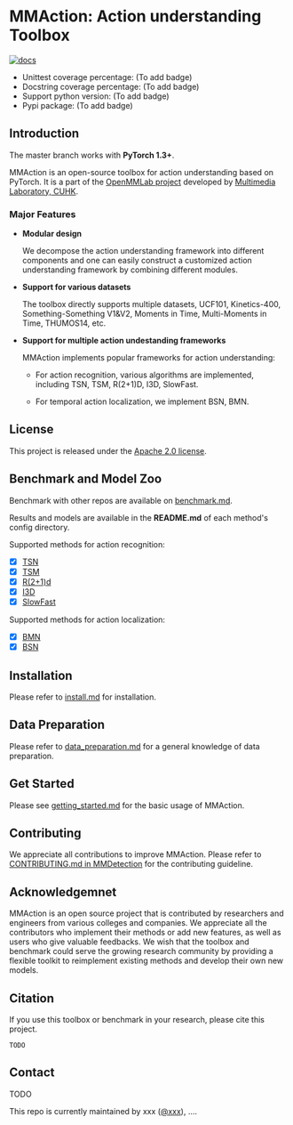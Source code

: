 # MMAction: Action understanding Toolbox

[![docs](https://img.shields.io/badge/docs-latest-blue)](http://open-mmlab.pages.gitlab.sz.sensetime.com/mmaction-lite/)
- Unittest coverage percentage: (To add badge)
- Docstring coverage percentage: (To add badge)
- Support python version: (To add badge)
- Pypi package: (To add badge)

## Introduction

The master branch works with **PyTorch 1.3+**.

MMAction is an open-source toolbox for action understanding based on PyTorch.
It is a part of the [OpenMMLab project](https://github.com/open-mmlab) developed by [Multimedia Laboratory, CUHK](http://mmlab.ie.cuhk.edu.hk/).

### Major Features

- **Modular design**

  We decompose the action understanding framework into different components and one can easily construct a customized
  action understanding framework by combining different modules.

- **Support for various datasets**

  The toolbox directly supports multiple datasets, UCF101, Kinetics-400, Something-Something V1&V2, Moments in Time, Multi-Moments in Time, THUMOS14, etc.

- **Support for multiple action undestanding frameworks**

  MMAction implements popular frameworks for action understanding:

  - For action recognition, various algorithms are implemented, including TSN, TSM, R(2+1)D, I3D, SlowFast.

  - For temporal action localization, we implement BSN, BMN.

## License

This project is released under the [Apache 2.0 license](LICENSE).

## Benchmark and Model Zoo

Benchmark with other repos are available on [benchmark.md](docs/benchmark.md).

Results and models are available in the **README.md** of each method's config directory.

Supported methods for action recognition:
- [x] [TSN](configs/recognition/tsn/README.md)
- [x] [TSM](configs/recognition/tsm/README.md)
- [x] [R(2+1)d](configs/recognition/r2plus1d/README.md)
- [x] [I3D](configs/recognition/i3d/README.md)
- [x] [SlowFast](configs/recognition/slowfast/README.md)

Supported methods for action localization:
- [x] [BMN](configs/localization/bmn/README.md)
- [x] [BSN](configs/localization/bsn/README.md)

## Installation

Please refer to [install.md](docs/install.md) for installation.

## Data Preparation

Please refer to [data_preparation.md](docs/data_preparation.md) for a general knowledge of data preparation.

## Get Started

Please see [getting_started.md](docs/getting_started.md) for the basic usage of MMAction.

## Contributing

We appreciate all contributions to improve MMAction. Please refer to [CONTRIBUTING.md in MMDetection](https://github.com/open-mmlab/mmdetection/blob/master/.github/CONTRIBUTING.md) for the contributing guideline.

## Acknowledgemnet

MMAction is an open source project that is contributed by researchers and engineers from various colleges and companies.
We appreciate all the contributors who implement their methods or add new features, as well as users who give valuable feedbacks.
We wish that the toolbox and benchmark could serve the growing research community by providing a flexible toolkit to reimplement existing methods and develop their own new models.

## Citation

If you use this toolbox or benchmark in your research, please cite this project.

```
TODO
```

## Contact

TODO

This repo is currently maintained by xxx ([@xxx](http://github.com/xxx)), ....
